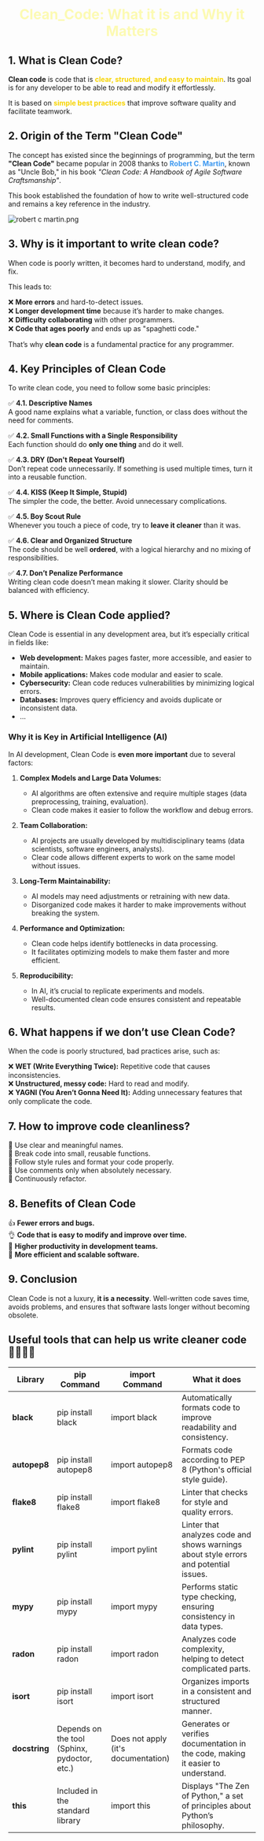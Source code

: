 # <center><span style="color:#fcfab3">**Clean_Code**: What it is and Why it Matters</span> </center>

## **1. What is Clean Code?**  
**Clean code** is code that is <span style="color:#f7d401">**clear, structured, and easy to maintain**</span>. Its goal is for any developer to be able to read and modify it effortlessly.

It is based on <span style="color:#f7d401">**simple best practices**</span> that improve software quality and facilitate teamwork.



## **2. Origin of the Term "Clean Code"**  
The concept has existed since the beginnings of programming, but the term **"Clean Code"** became popular in 2008 thanks to <span style="color:#3E99F0">**Robert C. Martin**</span>, known as "Uncle Bob," in his book *"Clean Code: A Handbook of Agile Software Craftsmanship"*.

This book established the foundation of how to write well-structured code and remains a key reference in the industry.

![robert c martin.png](<attachment:robert c martin.png>)

## **3. Why is it important to write clean code?**

When code is poorly written, it becomes hard to understand, modify, and fix.

This leads to:

❌ **More errors** and hard-to-detect issues.  
❌ **Longer development time** because it’s harder to make changes.  
❌ **Difficulty collaborating** with other programmers.  
❌ **Code that ages poorly** and ends up as "spaghetti code."

That’s why **clean code** is a fundamental practice for any programmer.

## **4. Key Principles of Clean Code**

To write clean code, you need to follow some basic principles:

 ✅ **4.1. Descriptive Names**  
A good name explains what a variable, function, or class does without the need for comments.

 ✅ **4.2. Small Functions with a Single Responsibility**  
Each function should do **only one thing** and do it well.

 ✅ **4.3. DRY (Don't Repeat Yourself)**  
Don’t repeat code unnecessarily. If something is used multiple times, turn it into a reusable function.

 ✅ **4.4. KISS (Keep It Simple, Stupid)**  
The simpler the code, the better. Avoid unnecessary complications.

 ✅ **4.5. Boy Scout Rule**  
Whenever you touch a piece of code, try to **leave it cleaner** than it was.

 ✅ **4.6. Clear and Organized Structure**  
The code should be well **ordered**, with a logical hierarchy and no mixing of responsibilities.

 ✅ **4.7. Don’t Penalize Performance**  
Writing clean code doesn’t mean making it slower. Clarity should be balanced with efficiency.

## **5. Where is Clean Code applied?**

Clean Code is essential in any development area, but it’s especially critical in fields like:

- **Web development:** Makes pages faster, more accessible, and easier to maintain.  
- **Mobile applications:** Makes code modular and easier to scale.  
- **Cybersecurity:** Clean code reduces vulnerabilities by minimizing logical errors.  
- **Databases:** Improves query efficiency and avoids duplicate or inconsistent data.  
- ...

### **Why it is Key in Artificial Intelligence (AI)**

In AI development, Clean Code is **even more important** due to several factors:

1. **Complex Models and Large Data Volumes:**  
   - AI algorithms are often extensive and require multiple stages (data preprocessing, training, evaluation).  
   - Clean code makes it easier to follow the workflow and debug errors.

2. **Team Collaboration:**  
   - AI projects are usually developed by multidisciplinary teams (data scientists, software engineers, analysts).  
   - Clear code allows different experts to work on the same model without issues.

3. **Long-Term Maintainability:**  
   - AI models may need adjustments or retraining with new data.  
   - Disorganized code makes it harder to make improvements without breaking the system.

4. **Performance and Optimization:**  
   - Clean code helps identify bottlenecks in data processing.  
   - It facilitates optimizing models to make them faster and more efficient.

5. **Reproducibility:**  
   - In AI, it’s crucial to replicate experiments and models.  
   - Well-documented clean code ensures consistent and repeatable results.

## **6. What happens if we don’t use Clean Code?**

When the code is poorly structured, bad practices arise, such as:

❌ **WET (Write Everything Twice):** Repetitive code that causes inconsistencies.  
❌ **Unstructured, messy code:** Hard to read and modify.  
❌ **YAGNI (You Aren’t Gonna Need It):** Adding unnecessary features that only complicate the code.

## **7. How to improve code cleanliness?**

🌟 Use clear and meaningful names.  
🌟 Break code into small, reusable functions.  
🌟 Follow style rules and format your code properly.  
🌟 Use comments only when absolutely necessary.  
🌟 Continuously refactor.

## **8. Benefits of Clean Code**

👍 **Fewer errors and bugs.**  
👌 **Code that is easy to modify and improve over time.**  
💪 **Higher productivity in development teams.**  
🤙 **More efficient and scalable software.**

## **9. Conclusion**  
Clean Code is not a luxury, **it is a necessity**. Well-written code saves time, avoids problems, and ensures that software lasts longer without becoming obsolete.

## **Useful tools that can help us write cleaner code** 🧼🫧🧽🧹
| **Library**  | **pip Command**         | **import Command**        | **What it does**                                  |
|--------------|-------------------------|---------------------------|---------------------------------------------------|
| **black**    | pip install black      | import black            | Automatically formats code to improve readability and consistency. |
| **autopep8** | pip install autopep8   | import autopep8         | Formats code according to PEP 8 (Python's official style guide). |
| **flake8**   | pip install flake8     | import flake8           | Linter that checks for style and quality errors. |
| **pylint**   | pip install pylint     | import pylint           | Linter that analyzes code and shows warnings about style errors and potential issues. |
| **mypy**     | pip install mypy       | import mypy             | Performs static type checking, ensuring consistency in data types. |
| **radon**    | pip install radon      | import radon            | Analyzes code complexity, helping to detect complicated parts. |
| **isort**    | pip install isort      | import isort            | Organizes imports in a consistent and structured manner. |
| **docstring**| Depends on the tool (Sphinx, pydoctor, etc.) | Does not apply (it's documentation) | Generates or verifies documentation in the code, making it easier to understand. |
| **this**     | Included in the standard library | import this | Displays "The Zen of Python," a set of principles about Python’s philosophy. |
